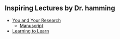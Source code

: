 ## Inspiring Lectures by Dr. hamming

* [You and Your Research]
     * [Manuscript]
* [Learning to Learn]


[You and Your Research]: https://www.youtube.com/watch?v=a1zDuOPkMSw
[Learning to Learn]: https://www.youtube.com/watch?v=AD4b-52jtos
[Manuscript]: http://www.cs.virginia.edu/~robins/YouAndYourResearch.html
